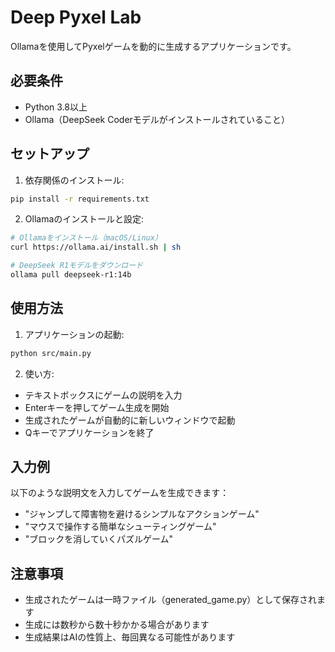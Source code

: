 # Deep Pyxel Lab

Ollamaを使用してPyxelゲームを動的に生成するアプリケーションです。

## 必要条件

- Python 3.8以上
- Ollama（DeepSeek Coderモデルがインストールされていること）

## セットアップ

1. 依存関係のインストール:
```bash
pip install -r requirements.txt
```

2. Ollamaのインストールと設定:
```bash
# Ollamaをインストール（macOS/Linux）
curl https://ollama.ai/install.sh | sh

# DeepSeek R1モデルをダウンロード
ollama pull deepseek-r1:14b
```

## 使用方法

1. アプリケーションの起動:
```bash
python src/main.py
```

2. 使い方:
- テキストボックスにゲームの説明を入力
- Enterキーを押してゲーム生成を開始
- 生成されたゲームが自動的に新しいウィンドウで起動
- Qキーでアプリケーションを終了

## 入力例

以下のような説明文を入力してゲームを生成できます：

- "ジャンプして障害物を避けるシンプルなアクションゲーム"
- "マウスで操作する簡単なシューティングゲーム"
- "ブロックを消していくパズルゲーム"

## 注意事項

- 生成されたゲームは一時ファイル（generated_game.py）として保存されます
- 生成には数秒から数十秒かかる場合があります
- 生成結果はAIの性質上、毎回異なる可能性があります
